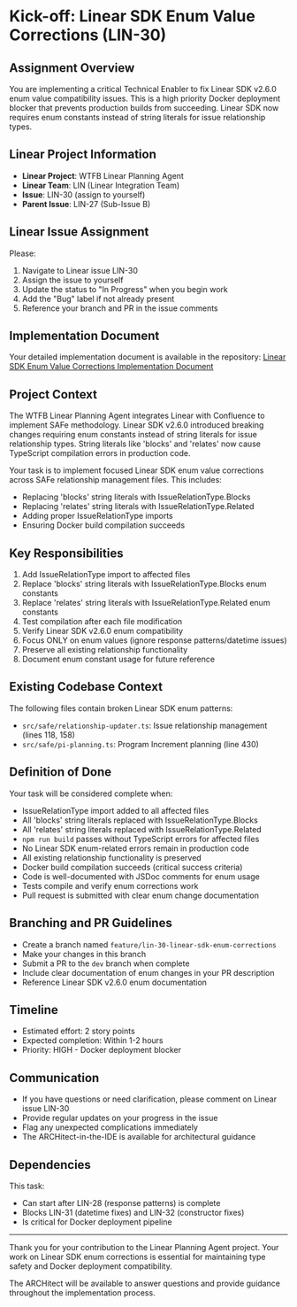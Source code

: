 # Kick-off: Linear SDK Enum Value Corrections (LIN-30)

## Assignment Overview

You are implementing a critical Technical Enabler to fix Linear SDK v2.6.0 enum value compatibility issues. This is a high priority Docker deployment blocker that prevents production builds from succeeding. Linear SDK now requires enum constants instead of string literals for issue relationship types.

## Linear Project Information

- **Linear Project**: WTFB Linear Planning Agent
- **Linear Team**: LIN (Linear Integration Team)
- **Issue**: LIN-30 (assign to yourself)
- **Parent Issue**: LIN-27 (Sub-Issue B)

## Linear Issue Assignment

Please:
1. Navigate to Linear issue LIN-30
2. Assign the issue to yourself
3. Update the status to "In Progress" when you begin work
4. Add the "Bug" label if not already present
5. Reference your branch and PR in the issue comments

## Implementation Document

Your detailed implementation document is available in the repository:
[Linear SDK Enum Value Corrections Implementation Document](../implementation_docs/lin_30_linear_sdk_enum_corrections.md)

## Project Context

The WTFB Linear Planning Agent integrates Linear with Confluence to implement SAFe methodology. Linear SDK v2.6.0 introduced breaking changes requiring enum constants instead of string literals for issue relationship types. String literals like 'blocks' and 'relates' now cause TypeScript compilation errors in production code.

Your task is to implement focused Linear SDK enum value corrections across SAFe relationship management files. This includes:
- Replacing 'blocks' string literals with IssueRelationType.Blocks
- Replacing 'relates' string literals with IssueRelationType.Related
- Adding proper IssueRelationType imports
- Ensuring Docker build compilation succeeds

## Key Responsibilities

1. Add IssueRelationType import to affected files
2. Replace 'blocks' string literals with IssueRelationType.Blocks enum constants
3. Replace 'relates' string literals with IssueRelationType.Related enum constants
4. Test compilation after each file modification
5. Verify Linear SDK v2.6.0 enum compatibility
6. Focus ONLY on enum values (ignore response patterns/datetime issues)
7. Preserve all existing relationship functionality
8. Document enum constant usage for future reference

## Existing Codebase Context

The following files contain broken Linear SDK enum patterns:
- `src/safe/relationship-updater.ts`: Issue relationship management (lines 118, 158)
- `src/safe/pi-planning.ts`: Program Increment planning (line 430)

## Definition of Done

Your task will be considered complete when:
- IssueRelationType import added to all affected files
- All 'blocks' string literals replaced with IssueRelationType.Blocks
- All 'relates' string literals replaced with IssueRelationType.Related
- `npm run build` passes without TypeScript errors for affected files
- No Linear SDK enum-related errors remain in production code
- All existing relationship functionality is preserved
- Docker build compilation succeeds (critical success criteria)
- Code is well-documented with JSDoc comments for enum usage
- Tests compile and verify enum corrections work
- Pull request is submitted with clear enum change documentation

## Branching and PR Guidelines

- Create a branch named `feature/lin-30-linear-sdk-enum-corrections`
- Make your changes in this branch
- Submit a PR to the `dev` branch when complete
- Include clear documentation of enum changes in your PR description
- Reference Linear SDK v2.6.0 enum documentation

## Timeline

- Estimated effort: 2 story points
- Expected completion: Within 1-2 hours
- Priority: HIGH - Docker deployment blocker

## Communication

- If you have questions or need clarification, please comment on Linear issue LIN-30
- Provide regular updates on your progress in the issue
- Flag any unexpected complications immediately
- The ARCHitect-in-the-IDE is available for architectural guidance

## Dependencies

This task:
- Can start after LIN-28 (response patterns) is complete
- Blocks LIN-31 (datetime fixes) and LIN-32 (constructor fixes)
- Is critical for Docker deployment pipeline

---

Thank you for your contribution to the Linear Planning Agent project. Your work on Linear SDK enum corrections is essential for maintaining type safety and Docker deployment compatibility.

The ARCHitect will be available to answer questions and provide guidance throughout the implementation process.
